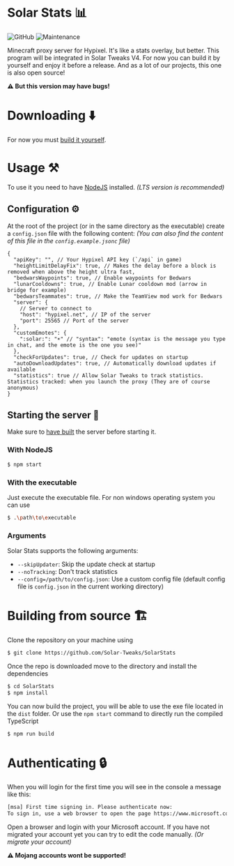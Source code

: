 # Solar Stats 📊

![GitHub](https://img.shields.io/github/license/Solar-Tweaks/SolarStats?style=for-the-badge)
![Maintenance](https://img.shields.io/maintenance/yes/2022?style=for-the-badge)

Minecraft proxy server for Hypixel. It's like a stats overlay, but better. This program will be integrated in Solar Tweaks V4. For now you can build it by yourself and enjoy it before a release. And as a lot of our projects, this one is also open source!

**⚠️ But this version may have bugs!**

# Downloading ⬇️

For now you must [build it yourself](#building-from-source-%EF%B8%8F).

# Usage ⚒️

To use it you need to have [NodeJS](https://nodejs.org/en/) installed. _(LTS version is recommended)_

## Configuration ⚙️

At the root of the project (or in the same directory as the executable) create a `config.json` file with the following content: _(You can also find the content of this file in the `config.example.jsonc` file)_

<!-- prettier-ignore-start -->
```json5
{
  "apiKey": "", // Your Hypixel API key (`/api` in game)
  "heightLimitDelayFix": true, // Makes the delay before a block is removed when above the height ultra fast,
  "bedwarsWaypoints": true, // Enable waypoints for Bedwars
  "lunarCooldowns": true, // Enable Lunar cooldown mod (arrow in bridge for example)
  "bedwarsTeammates": true, // Make the TeamView mod work for Bedwars
  "server": {
    // Server to connect to
    "host": "hypixel.net", // IP of the server
    "port": 25565 // Port of the server
  },
  "customEmotes": {
    ":solar:": "☀" // "syntax": "emote (syntax is the message you type in chat, and the emote is the one you see)"
  },
  "checkForUpdates": true, // Check for updates on startup
  "autoDownloadUpdates": true, // Automatically download updates if available
  "statistics": true // Allow Solar Tweaks to track statistics. Statistics tracked: when you launch the proxy (They are of course anonymous)
}
```
<!-- prettier-ignore-end -->

## Starting the server 🚀

Make sure to [have built](#building-from-source-%EF%B8%8F) the server before starting it.

### With NodeJS

```bash
$ npm start
```

### With the executable

Just execute the executable file. For non windows operating system you can use

```bash
$ .\path\to\executable
```

### Arguments

Solar Stats supports the following arguments:
- `--skipUpdater`: Skip the update check at startup
- `--noTracking`: Don't track statistics
- `--config=/path/to/config.json`: Use a custom config file (default config file is `config.json` in the current working directory)

# Building from source 🏗️

Clone the repository on your machine using

```bash
$ git clone https://github.com/Solar-Tweaks/SolarStats
```

Once the repo is downloaded move to the directory and install the dependencies

```bash
$ cd SolarStats
$ npm install
```

You can now build the project, you will be able to use the exe file located in the `dist` folder. Or use the `npm start` command to directly run the compiled TypeScript

```bash
$ npm run build
```

# Authenticating 🔒

When you will login for the first time you will see in the console a message like this:

```bash
[msa] First time signing in. Please authenticate now:
To sign in, use a web browser to open the page https://www.microsoft.com/link and enter the code XXXXXXXX to authenticate.
```

Open a browser and login with your Microsoft account.
If you have not migrated your account yet you can try to edit the code manually. _(Or migrate your account)_

**⚠️ Mojang accounts wont be supported!**
